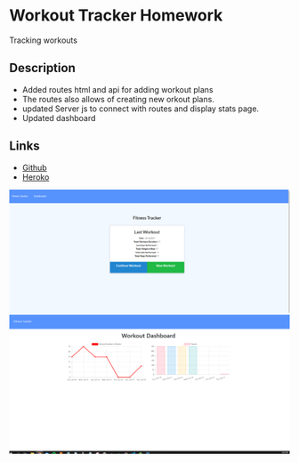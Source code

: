 # Workout Tracker Homework
Tracking workouts

## Description

* Added routes html and api for adding workout plans
* The routes also allows of creating new orkout plans.
* updated Server js to connect with routes and display stats page.
* Updated dashboard

## Links
- [Github](https://github.com/LilAdobe/Workout-Tracker-Hw)
- [Heroko](https://guzman-fitness-tracker.herokuapp.com/?id=61689540af428e0016d1350b)

<img src="assets\hp.PNG">
<img src="assets\dash.PNG">
